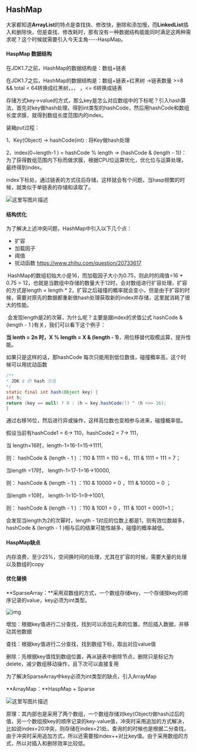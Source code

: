 ## HashMap

​      大家都知道**ArrayList**的特点是查找快、修改快，删除和添加慢，而**LinkedList**插入和删除快，但是查找、修改耗时，那有没有一种数据结构能能同时满足这两种需求呢？这个时候就需要引入今天主角----HaspMap。

#### HaspMap 数据结构

在JDK1.7之前，HashMap的数据结构是：数组+链表

在JDK1.7之后，HashMap的数据结构是：数组+链表+红黑树  ->链表数量 >=8 && total < 64转换成红黑树，，， ，<= 6转换成链表

存储方式key->value的方式，那么key是怎么对应数组中的下标呢？引入hash算法，首先对key做hash处理，得到int类型的hashCode，然后用hashCode和数组长度求膜，就得到数组长度范围内的index。

装箱put过程：

1、Key(Object) -> hashCode(int) : 将Key做hash处理

2、index(0~length-1  ) = hashCode % length -> (hashCode & (length - 1))：为了获得数组范围内下标而做求膜，根据CPU位运算优化，优化位与运算处理，最终得到index。

index下标处，通过链表的方式往后存储，这样就会有个问题，当hasp频繁的时候，就类似于单链表的存储和读取了。

![这里写图片描述](https://img-blog.csdn.net/20150820130200565)

#### 结构优化

为了解决上述冲突问题，HashMap中引入以下几个点：

- 扩容
- 加载因子
- 阈值
- 扰动函数 https://www.zhihu.com/question/20733617

​     HashMap的数组初始大小是16，而加载因子大小为0.75，则此时的阈值=16 * 0.75 = 12，也就是当数组中存储的数量大于12时，会对数组进行扩容处理，扩容的方式是length = length * 2，扩容之后碰撞的概率就会变小，但是由于扩容的时候，需要对原先的数据都重新做hash处理获取新的index并存储，这里就消耗了很大的性能。

​    会发现length是2的次幂，为什么呢？主要是跟index的求值公式 hashCode & (length - 1 )有关，我们可以看下这个例子：

 **当 lenth = 2n 时，X % length = X & (length - 1)**，用位移替代取模运算，提升性能。

如果只是这样的话，那hashCode 每次只能用到低位数值，碰撞概率高，这个时候可以用扰动函数

```java
/**
* JDK 8 的 hash 方法
*/
static final int hash(Object key) {
int h;
return (key == null) ? 0 : (h = key.hashCode()) ^ (h >>> 16);
}
```

通过右移16位，然后进行异或操作，这样高位数也变相参与进来，碰撞概率低。

假设当前有hashCode1 = 6-> 110，hashCode2 = 7-> 111，

当 length=16时，length-1=16-1=15->1111,

则：  hashCode & (length - 1 ) ：110 & 1111 = 110 = 6，111 & 1111 = 111 = 7；

当length =17时， length-1=17-1=16->10000,

则：  hashCode & (length - 1 ) ：110 & 10000 = 0 ，111 & 10000 = 0 ；

当length =10时， length-1=10-1=9->1001,

则：  hashCode & (length - 1 ) ：110 & 1001 = 0 ，111 & 1001 = 0001=1；

会发现当length为2的次幂时，length - 1对应的位数上都是1，则有效位数越多，hashCode & (length - 1 )相与后的结果可能性越多，碰撞的概率越低。



#### HaspMap缺点

内存浪费，至少25%，空间换时间的处理，尤其在扩容的时候，需要大量的处理以及数组的copy

#### 优化替换

**SparseArray：**采用双数组的方式，一个数组存储key，一个存储按key的顺序记录的value，key必须为int类型。

![img](https://5b0988e595225.cdn.sohucs.com/images/20190516/75e7c8a963894362902d2f0a7e7ad4bb.png)

增加：根据key值进行二分查找，找到可以添加元素的位置，然后插入数据，并移动其他数据

查找：根据key值进行二分查找，找到数组下标，取出对应value值

删除：先根据key值找到数组位置，再从链表中删除节点，删除只是标记为delete，减少数组移动操作，且下次可以直接复用

为了解决SparseArray中key必须为int类型的缺点，引入ArrayMap

**ArrayMap：**HaspMap + Sparse

![这里写图片描述](https://img-blog.csdn.net/20150922094132100)

原理：其内部也是采用了两个数组，一个数组存储对key(Object)做hash过后的值，另一个数组按key的顺序记录的key-value值，冲突时采用追加的方式解决，比如说index=20冲突，则存储在index=21处，查询的的时候也是根据二分查找，由于冲突时采用追加方式，所以还需要按index++对比key值。由于采用数组的方式，所以对插入和删除效率比较低。

